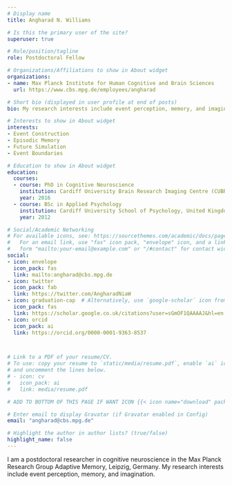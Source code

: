 ```yaml
---
# Display name
title: Angharad N. Williams

# Is this the primary user of the site?
superuser: true

# Role/position/tagline
role: Postdoctoral Fellow

# Organizations/Affiliations to show in About widget
organizations:
- name: Max Planck Institute for Human Cognitive and Brain Sciences
  url: https://www.cbs.mpg.de/employees/angharad

# Short bio (displayed in user profile at end of posts)
bio: My research interests include event perception, memory, and imagination.

# Interests to show in About widget
interests:
- Event Construction
- Episodic Memory
- Future Simulation
- Event Boundaries

# Education to show in About widget
education:
  courses:
  - course: PhD in Cognitive Neuroscience
    institution: Cardiff University Brain Research Imaging Centre (CUBRIC), United Kingdom
    year: 2016
  - course: BSc in Applied Psychology
    institution: Cardiff University School of Psychology, United Kingdom
    year: 2012

# Social/Academic Networking
# For available icons, see: https://sourcethemes.com/academic/docs/page-builder/#icons
#   For an email link, use "fas" icon pack, "envelope" icon, and a link in the
#   form "mailto:your-email@example.com" or "/#contact" for contact widget.
social:
- icon: envelope
  icon_pack: fas
  link: mailto:angharad@cbs.mpg.de
- icon: twitter
  icon_pack: fab
  link: https://twitter.com/AngharadNiaW
- icon: graduation-cap  # Alternatively, use `google-scholar` icon from `ai` icon pack
  icon_pack: fas
  link: https://scholar.google.co.uk/citations?user=sGmOF1QAAAAJ&hl=en
- icon: orcid
  icon_pack: ai
  link: https://orcid.org/0000-0001-9363-8537



# Link to a PDF of your resume/CV.
# To use: copy your resume to `static/media/resume.pdf`, enable `ai` icons in `params.toml`, 
# and uncomment the lines below.
# - icon: cv
#   icon_pack: ai
#   link: media/resume.pdf

# ADD TO BOTTOM OF THIS PAGE IF WANT ICON {{< icon name="download" pack="fas" >}} Download my {{< staticref "media/demo_resume.pdf" "newtab" >}}resumé{{< /staticref >}}.

# Enter email to display Gravatar (if Gravatar enabled in Config)
email: "angharad@cbs.mpg.de"

# Highlight the author in author lists? (true/false)
highlight_name: false
---
```


I am a postdoctoral researcher in cognitive neuroscience in the Max Planck Research Group Adaptive Memory, Leipzig, Germany. My research interests include event perception, memory, and imagination. 

